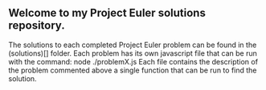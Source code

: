 ## Welcome to my Project Euler solutions repository.

The solutions to each completed Project Euler problem can be found in the (solutions)[] folder.
Each problem has its own javascript file that can be run with the command: node ./problemX.js
Each file contains the description of the problem commented above a single function that can be run to find the solution.

